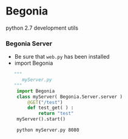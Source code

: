 Begonia
=======

python 2.7 development utils

### Begonia Server
- Be sure that `web.py` has been installed
- import Begonia

```python
   """
      myServer.py
   """
    import Begonia
    class myServer( Begonia.Server.server )
        @GET("/test")
        def test_get( ) :
            return "test"
    myServer().start()
```
    
```shell
    python myServer.py 8080
```
